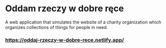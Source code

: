 # Oddam rzeczy w dobre ręce
A web application that simulates the website of a charity organization which organizes collections of things for people in need.
### https://oddaj-rzeczy-w-dobre-rece.netlify.app/
